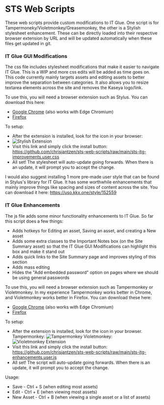 # STS Web Scripts

These web scripts provide custom modifications to IT Glue. One script is for Tampermoneky/Violetmonkey/Greasemonkey, the other is a Stylish stylesheet enhancement. These can be directly loaded into their respective browser extension by URL and will be updated automatically when these files get updated in git.

### IT Glue GUI Modifications
The css file includes stylesheet modifications that make it easier to navigate IT Glue. This is a WIP and more css edits will be added as time goes on. This code currently mainly targets assets and editing assets to better improve the separation between categories. It also allows you to resize textarea elements across the site and removes the Kaseya logo/link. 

To use this, you will need a browser extension such as Stylus. You can download this here:
* [Google Chrome](https://chrome.google.com/webstore/detail/stylus/clngdbkpkpeebahjckkjfobafhncgmne) (also works with Edge Chromium)
* [Firefox](https://addons.mozilla.org/en-CA/firefox/addon/styl-us/)

To setup:
* After the extension is installed, look for the icon in your browser:
* 
    ![Stylish Extension](https://user-images.githubusercontent.com/22362786/127243459-3cdad356-f397-491f-bbfa-6d4edb4cb734.png)
* Visit this link and simply click the install button: https://github.com/chrisjantzen/sts-web-scripts/raw/main/sts-itg-improvements.user.css
* All set! The stylesheet will auto-update going forwards. When there is an update, it will prompt you to accept the change.

I would also suggest installing 1 more pre-made user style that can be found in Stylus's library for IT Glue. It has some worthwhile enhancements that mainly improve things like spacing and sizes of content across the site. You can download it here: https://uso.kkx.one/style/152559


### IT Glue Enhancements
The js file adds some minor functionality enhancements to IT Glue. So far this script does a few things:
* Adds hotkeys for Editing an asset, Saving an asset, and creating a New asset
* Adds some extra classes to the Important Notes box (on the Site Summary asset) so that the IT Glue GUI Modifications can highlight this box and make it stand out
* Adds quick links to the Site Summary page and improves styling of this section
* Adds mass editing
* Hides the "Add embedded password" option on pages where we should be using general passwords

To use this, you will need a browser extension such as Tampermonkey or Violetmonkey. In my experience Tampermonkey works better in Chrome, and Violetmonkey works better in Firefox. You can download these here:
* [Google Chrome](https://chrome.google.com/webstore/detail/tampermonkey/dhdgffkkebhmkfjojejmpbldmpobfkfo?hl=en) (also works with Edge Chromium)
* [Firefox](https://addons.mozilla.org/en-CA/firefox/addon/violentmonkey/)

To setup:
* After the extension is installed, look for the icon in your browser.
    Tampermonkey: ![Tampermonkey](https://user-images.githubusercontent.com/22362786/127243416-a5385b6e-430a-4071-b6d6-71e4092480c3.png)   Violetmonkey: ![Violetmonkey Extension](https://user-images.githubusercontent.com/22362786/127243369-8b5f4ea9-4ebc-493b-8aef-e88e4ad2e6d1.png)
* Visit this link and simply click the install button: https://github.com/chrisjantzen/sts-web-scripts/raw/main/sts-itg-enhancements.user.js
* All set! The script will auto-update going forwards. When there is an update, it will prompt you to accept the change.

Usage:
* Save - Ctrl + S  (when editing most assets)
* Edit - Ctrl + E  (when viewing most assets)
* New Asset - Ctrl + B  (when viewing a single asset or a list of assets)